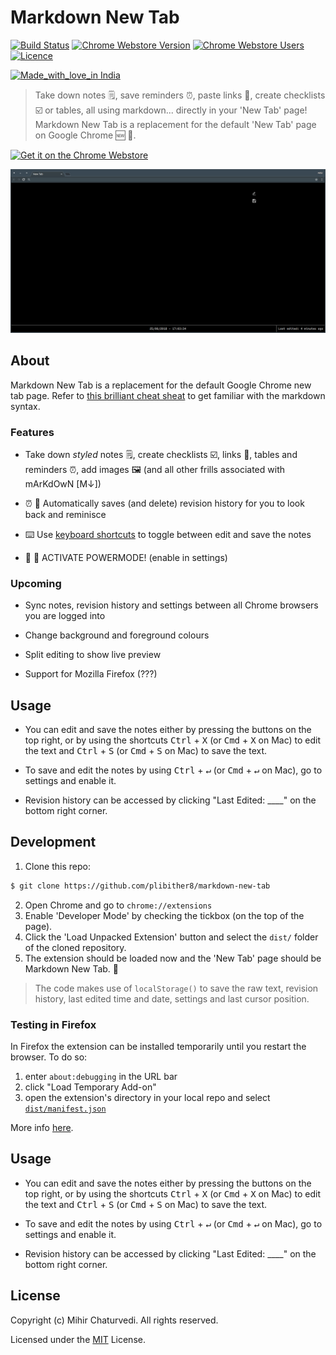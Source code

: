 # Markdown New Tab

[![Build Status](https://img.shields.io/travis/plibither8/markdown-new-tab/master.svg?style=flat-square)](https://travis-ci.org/plibither8/markdown-new-tab)
[![Chrome Webstore Version](https://img.shields.io/chrome-web-store/v/demppioeofcekpjcnlkmdjbabifjnokj.svg)](https://chrome.google.com/webstore/detail/markdown-new-tab/demppioeofcekpjcnlkmdjbabifjnokj)
[![Chrome Webstore Users](https://img.shields.io/chrome-web-store/users/demppioeofcekpjcnlkmdjbabifjnokj.svg)](https://chrome.google.com/webstore/detail/markdown-new-tab/demppioeofcekpjcnlkmdjbabifjnokj)
[![Licence](https://img.shields.io/badge/License-MIT-yellow.svg)](LICENSE)

[![Made_with_love_in India](https://madewithlove.org.in/badge.svg)](https://madewithlove.org.in/)

> Take down notes 🗒️, save reminders ⏰, paste links 🔗, create checklists ☑️ or tables, all using markdown... directly in your 'New Tab' page! Markdown New Tab is a replacement for the default 'New Tab' page on Google Chrome 🆕 🎉.

<a href='https://chrome.google.com/webstore/detail/shufflepaper/demppioeofcekpjcnlkmdjbabifjnokj?utm_campaign=PartBadge'><img alt='Get it on the Chrome Webstore' src='https://developer.chrome.com/webstore/images/ChromeWebStore_BadgeWBorder_v2_206x58.png' height="58px"/></a>

![Demo GIF](/assets/demo.gif)

## About

Markdown New Tab is a replacement for the default Google Chrome new tab page. Refer to [this brilliant cheat sheat](https://github.com/adam-p/markdown-here/wiki/Markdown-Cheatsheet) to get familiar with the markdown syntax.

### Features

* Take down *styled* notes 🗒️, create checklists ☑️, links 🔗, tables and reminders ⏰, add images 🖼️ (and all other frills associated with mArKdOwN [M↓])

* ⏰ 💾 Automatically saves (and delete) revision history for you to look back and reminisce

* ⌨️ Use [keyboard shortcuts](#Usage) to toggle between edit and save the notes

* 💪 💪 ACTIVATE POWERMODE! (enable in settings)

### Upcoming

* Sync notes, revision history and settings between all Chrome browsers you are logged into

* Change background and foreground colours

* Split editing to show live preview

* Support for Mozilla Firefox (???)

## Usage

* You can edit and save the notes either by pressing the buttons on the top right, or by using the shortcuts <kbd>Ctrl</kbd> + <kbd>X</kbd> (or <kbd>Cmd</kbd> + <kbd>X</kbd> on Mac) to edit the text and <kbd>Ctrl</kbd> + <kbd>S</kbd> (or <kbd>Cmd</kbd> + <kbd>S</kbd> on Mac) to save the text.

* To save and edit the notes by using <kbd>Ctrl</kbd> + <kbd>↵</kbd> (or <kbd>Cmd</kbd> + <kbd>↵</kbd> on Mac), go to settings and enable it.

* Revision history can be accessed by clicking "Last Edited: ____" on the bottom right corner.

## Development

1. Clone this repo:

```sh
$ git clone https://github.com/plibither8/markdown-new-tab
```

2. Open Chrome and go to `chrome://extensions`
3. Enable 'Developer Mode' by checking the tickbox (on the top of the page).
4. Click the 'Load Unpacked Extension' button and select the `dist/` folder of the cloned repository.
5. The extension should be loaded now and the 'New Tab' page should be Markdown New Tab. 🎉

> The code makes use of `localStorage()` to save the raw text, revision history, last edited time and date, settings and last cursor position.

### Testing in Firefox

In Firefox the extension can be installed temporarily until you restart the browser. To do so:

1. enter `about:debugging` in the URL bar
2. click "Load Temporary Add-on"
3. open the extension's directory in your local repo and select [`dist/manifest.json`](dist/manifest.json)

More info [here](https://developer.mozilla.org/en-US/Add-ons/WebExtensions/Temporary_Installation_in_Firefox).

## Usage

* You can edit and save the notes either by pressing the buttons on the top right, or by using the shortcuts <kbd>Ctrl</kbd> + <kbd>X</kbd> (or <kbd>Cmd</kbd> + <kbd>X</kbd> on Mac) to edit the text and <kbd>Ctrl</kbd> + <kbd>S</kbd> (or <kbd>Cmd</kbd> + <kbd>S</kbd> on Mac) to save the text.

* To save and edit the notes by using <kbd>Ctrl</kbd> + <kbd>↵</kbd> (or <kbd>Cmd</kbd> + <kbd>↵</kbd> on Mac), go to settings and enable it.

* Revision history can be accessed by clicking "Last Edited: ____" on the bottom right corner.

## License

Copyright (c) Mihir Chaturvedi. All rights reserved.

Licensed under the [MIT](LICENSE) License.
